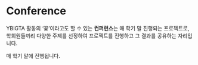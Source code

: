 # Conference

YBIGTA 활동의 ‘꽃’이라고도 할 수 있는 **컨퍼런스**는 매 학기 말 진행되는 프로젝트로, 학회원들끼리 다양한 주제를 선정하여 프로젝트를 진행하고 그 결과를 공유하는 자리입니다.

매 학기 말에 진행됩니다.
